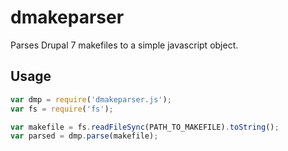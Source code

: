 # dmakeparser
Parses Drupal 7 makefiles to a simple javascript object.

## Usage
```javascript
var dmp = require('dmakeparser.js');
var fs = require('fs');

var makefile = fs.readFileSync(PATH_TO_MAKEFILE).toString();
var parsed = dmp.parse(makefile);
```
